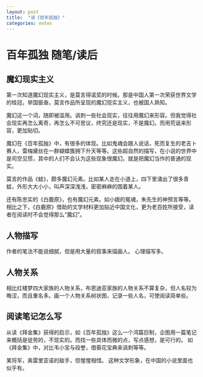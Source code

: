 ```yaml
---
layout: post
title:  "读《百年孤独》"
categories: notes
---
```


# 百年孤独  随笔/读后

## 魔幻现实主义  
第一次知道魔幻现实主义，是莫言得诺奖的时候。那是中国人第一次荣获世界文学的桂冠，举国振奋。莫言作品所呈现的魔幻现实主义，也被国人熟知。

魔幻这一个词，随即被滥用。讽刺一些社会现实，往往用魔幻来形容。但我觉得社会现实再怎么离奇，再怎么不可思议，终究还是现实，不是魔幻。而用荒诞来形容，更加贴切。

魔幻在《百年孤独》中，有很多的体现。比如鬼魂会跟人说话，死而复生的老吉卜赛人，雷梅黛丝在一群蝴蝶簇拥下升天等等。这些超自然的描写，在小说的世界中是司空见惯，其中的人们不会认为这些现象很魔幻。就是把魔幻当作的普通的现实。

莫言的作品《蛙》，颇多魔幻元素。比如某人走在小道上，四下里涌出了很多青蛙，外形大大小小，叫声深深浅浅，密密麻麻的围着某人。

还有陈忠实的《白鹿原》，也有魔幻元素。如小娥的冤魂，朱先生的神预言等等。相比之下，《白鹿原》借助的文学材料更加贴近中国文化，更为老百姓所接受，读者在阅读时不会觉得那么“魔幻”。

## 人物描写
作者的笔法不能说细腻，但是用大量的叙事来描画人。 心理描写多。

## 人物关系
相比红楼梦四大家族的人物关系，布恩迪亚家族的人物关系不算复杂，但人名较为晦涩，而且重名多。画一个人物关系树状图，记录一些人名，可使阅读简单些。  

## 阅读笔记怎么写
从读《拜金集》获得的启示，如《百年孤独》这么一个鸿篇巨制，企图用一篇笔记来概括是徒劳的，不现实的。而找一些具体而微的点，写点感想，是可行的。 如《拜金集》中，对比韦小宝与段誉，借葵花宝典来讽刺等等。


某将军，奥雷里亚诺的敌手，但惺惺相惜。 这种文学形象，在中国的小说里面也似乎有。




